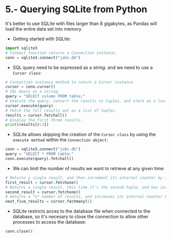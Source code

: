 # 5.- Querying SQLite from Python

It's better to use SQLite with files larger than 8 gigabytes, as Pandas will load the entire data set into memory.

* Getting started with SQLite:

```python
import sqlite3
# Connect function returns a Connection instance.
conn = sqlite3.connect("jobs.db")
```
* SQL query need to be expressed as a *string.* and we need to use a `Cursor class`:

```python
# Connection instance method to return a Cursor instance.
cursor = conn.cursor()
# SQL Query as a string.
query = "SELECT column FROM table;"
# Execute the query, convert the results to tuples, and store as a local variable.
cursor.execute(query)
# Fetch the full results set as a list of tuples.
results = cursor.fetchall()
# Display the first three results.
print(results[0:3])
```
* SQLite allows skipping the creation of the `Cursor class` by using the `execute method` within the `Connection object`:

```python
conn = sqlite3.connect("jobs.db")
query = "SELECT * FROM table;"
conn.execute(query).fetchall()
```
* We can limit the number of results we want to retrieve at any given time:
```python
# Returns a single result, and then increment its internal counter by 1.
first_result = cursor.fetchone()
# Returns a single result, this time it's the second tuple, and has increased its internal counter by 1.
second_result = cursor.fetchone()
# Returns a "n" number of results, and increases its internal counter by "n".
next_five_results = cursor.fechmany(5)
```
* SQLite restricts acces to the database file when connected to the database, so it's necesary to close the connection to allow other processes to access the database:

```python
conn.close()
```
